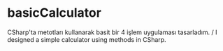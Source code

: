 # basicCalculator
CSharp'ta metotları kullanarak basit bir 4 işlem uygulaması tasarladım. / I designed a simple calculator using methods in CSharp.

